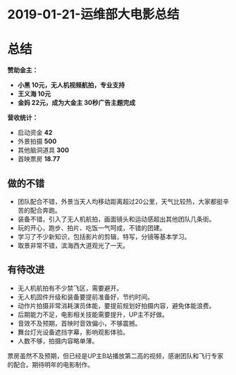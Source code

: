 # 2019-01-21-运维部大电影总结

# 总结





**赞助金主：**

- **小黑 10元，无人机视频航拍，专业支持**
- **王义海 10元**
- **金妈 22元，成为大金主 30秒广告主题完成**



**营收统计：**

- 启动资金 **42**
- 外景拍摄 **500**
- 其他脑洞道具 **300**
- 首映票房 **18.77**



## 做的不错

- 团队配合不错，外景当天人均移动距离超过20公里，天气比较热，大家都挺辛苦的配合奔跑。
- 装备不错，引入了无人机航拍，画面镜头和运动感超出其他团队几条街。
- 玩的开心，跑步、拍片、吃饭一气呵成，不错的团建。
- 学习了不少新知识，包括影片的剪辑，特写，分镜等基本学习。
- 取景非常不错，滨海西大道观光了一天。



## 有待改进

- 无人机航拍有不少禁飞区，需要避开。
- 无人机固件升级和装备要提前准备好，节约时间。
- 动作片拍摄非常消耗演员体能，要提前规划好拍摄内容，避免体能浪费。
- 后期能力不足，电影相关技能需要提升，UP主不好做。
- 音效不及预期，首映时音效偏小，不够震撼。
- 舞台灯光设备遮挡字幕，影响观影体验。
- 人数不够，拍摄内容略单薄。



票房虽然不及预期，但已经是UP主B站播放第二高的视频，感谢团队和飞行专家的配合。期待明年的电影制作。